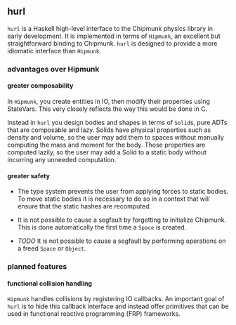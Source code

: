 ## hurl

`hurl` is a Haskell high-level interface to the Chipmunk physics library in
early development. It is implemented in terms of `Hipmunk`, an excellent but
straightforward binding to Chipmunk. `hurl` is designed to provide a more
idiomatic interface than `Hipmunk`.

### advantages over Hipmunk

#### greater composability

In `Hipmunk`, you create entities in IO, then modify their properties using
StateVars. This very closely reflects the way this would be done in C.

Instead in `hurl` you design bodies and shapes in terms of `Solid`s, pure ADTs
that are composable and lazy. Solids have physical properties such as density
and volume, so the user may add them to spaces without manually computing the
mass and moment for the body. Those properties are computed lazily, so the user
may add a Solid to a static body without incurring any unneeded computation.

#### greater safety

* The type system prevents the user from applying forces to static bodies. To
move static bodies it is necessary to do so in a context that will ensure that
the static hashes are recomputed.

* It is not possible to cause a segfault by forgetting to initialize Chipmunk.
This is done automatically the first time a `Space` is created.

* *TODO* It is not possible to cause a segfault by performing operations on
a freed `Space` or `Object`.


### planned features

#### functional collision handling

`Hipmunk` handles collisions by registering IO callbacks. An important
goal of `hurl` is to hide this callback interface and instead offer primitives
that can be used in functional reactive programming (FRP) frameworks.

